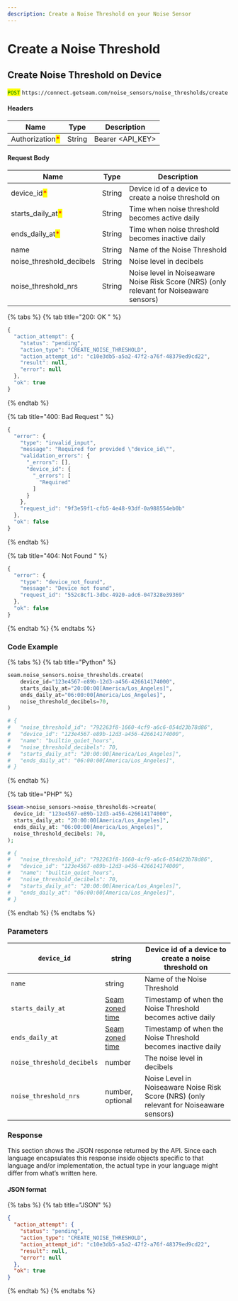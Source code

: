 ```yaml
---
description: Create a Noise Threshold on your Noise Sensor
---
```


# Create a Noise Threshold

## Create Noise Threshold on Device

<mark style="color:green;">`POST`</mark> `https://connect.getseam.com/noise_sensors/noise_thresholds/create`

#### Headers

| Name                                            | Type   | Description        |
| ----------------------------------------------- | ------ | ------------------ |
| Authorization<mark style="color:red;">\*</mark> | String | Bearer \<API\_KEY> |

#### Request Body

| Name                                                | Type   | Description                                                                             |
| --------------------------------------------------- | ------ | --------------------------------------------------------------------------------------- |
| device\_id<mark style="color:red;">\*</mark>        | String | Device id of a device to create a noise threshold on                                    |
| starts\_daily\_at<mark style="color:red;">\*</mark> | String | Time when noise threshold becomes active daily                                          |
| ends\_daily\_at<mark style="color:red;">\*</mark>   | String | Time when noise threshold becomes inactive daily                                        |
| name                                                | String | Name of the Noise Threshold                                                             |
| noise\_threshold\_decibels                          | String | Noise level in decibels                                                                 |
| noise\_threshold\_nrs                               | String | Noise level in Noiseaware Noise Risk Score (NRS) (only relevant for Noiseaware sensors) |

{% tabs %}
{% tab title="200: OK " %}
```javascript
{
  "action_attempt": {
    "status": "pending",
    "action_type": "CREATE_NOISE_THRESHOLD",
    "action_attempt_id": "c10e3db5-a5a2-47f2-a76f-48379ed9cd22",
    "result": null,
    "error": null
  },
  "ok": true
}
```
{% endtab %}

{% tab title="400: Bad Request " %}
```javascript
{
  "error": {
    "type": "invalid_input",
    "message": "Required for provided \"device_id\"",
    "validation_errors": {
      "_errors": [],
      "device_id": {
        "_errors": [
          "Required"
        ]
      }
    },
    "request_id": "9f3e59f1-cfb5-4e48-93df-0a988554eb0b"
  },
  "ok": false
}
```
{% endtab %}

{% tab title="404: Not Found " %}
```javascript
{
  "error": {
    "type": "device_not_found",
    "message": "Device not found",
    "request_id": "552c8cf1-3dbc-4920-adc6-047328e39369"
  },
  "ok": false
}
```
{% endtab %}
{% endtabs %}

### Code Example

{% tabs %}
{% tab title="Python" %}
```python
seam.noise_sensors.noise_thresholds.create(
    device_id="123e4567-e89b-12d3-a456-426614174000",
    starts_daily_at="20:00:00[America/Los_Angeles]",
    ends_daily_at="06:00:00[America/Los_Angeles]",
    noise_threshold_decibels=70,
)

# {
#   "noise_threshold_id": "792263f8-1660-4cf9-a6c6-054d23b78d86",
#   "device_id": "123e4567-e89b-12d3-a456-426614174000",
#   "name": "builtin_quiet_hours",
#   "noise_threshold_decibels": 70,
#   "starts_daily_at": "20:00:00[America/Los_Angeles]",
#   "ends_daily_at": "06:00:00[America/Los_Angeles]",
# }
```
{% endtab %}

{% tab title="PHP" %}
```php
$seam->noise_sensors->noise_thresholds->create(
  device_id: "123e4567-e89b-12d3-a456-426614174000",
  starts_daily_at: "20:00:00[America/Los_Angeles]",
  ends_daily_at: "06:00:00[America/Los_Angeles]",
  noise_threshold_decibels: 70,
);

# {
#   "noise_threshold_id": "792263f8-1660-4cf9-a6c6-054d23b78d86",
#   "device_id": "123e4567-e89b-12d3-a456-426614174000",
#   "name": "builtin_quiet_hours",
#   "noise_threshold_decibels": 70,
#   "starts_daily_at": "20:00:00[America/Los_Angeles]",
#   "ends_daily_at": "06:00:00[America/Los_Angeles]",
# }
```
{% endtab %}
{% endtabs %}

### Parameters

| `device_id`                | string                                                   | Device id of a device to create a noise threshold on                                    |
| -------------------------- | -------------------------------------------------------- | --------------------------------------------------------------------------------------- |
| `name`                     | string                                                   | Name of the Noise Threshold                                                             |
| `starts_daily_at`          | [Seam zoned time](https://github.com/seamapi/zoned-time) | Timestamp of when the Noise Threshold becomes active daily                              |
| `ends_daily_at`            | [Seam zoned time](https://github.com/seamapi/zoned-time) | Timestamp of when the Noise Threshold becomes inactive daily                            |
| `noise_threshold_decibels` | number                                                   | The noise level in decibels                                                             |
| `noise_threshold_nrs`      | number, optional                                         | Noise Level in Noiseaware Noise Risk Score (NRS) (only relevant for Noiseaware sensors) |

### Response

This section shows the JSON response returned by the API. Since each language encapsulates this response inside objects specific to that language and/or implementation, the actual type in your language might differ from what’s written here.

#### JSON format

{% tabs %}
{% tab title="JSON" %}
```json
{
  "action_attempt": {
    "status": "pending",
    "action_type": "CREATE_NOISE_THRESHOLD",
    "action_attempt_id": "c10e3db5-a5a2-47f2-a76f-48379ed9cd22",
    "result": null,
    "error": null
  },
  "ok": true
}
```
{% endtab %}
{% endtabs %}
